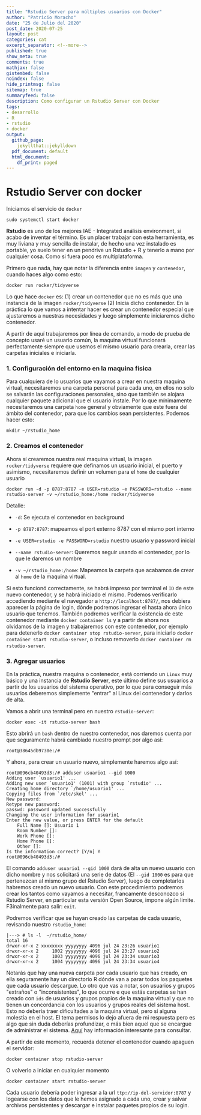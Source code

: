 ```yaml
---
title: "Rstudio Server para múltiples usuarios con Docker"
author: "Patricio Moracho"
date: "25 de Julio del 2020"
post_date: 2020-07-25
layout: post
categories: cat
excerpt_separator: <!--more-->
published: true
show_meta: true
comments: true
mathjax: false
gistembed: false
noindex: false
hide_printmsg: false
sitemap: true
summaryfeed: false
description: Como configurar un Rstudio Server con Docker
tags:
- desarrollo
- R
- rstudio
- docker
output:
  github_page:
    jekyllthat::jekylldown
  pdf_document: default
  html_document:
    df_print: paged
---
```


# Rstudio Server con docker


Iniciamos el servicio de `docker`

    sudo systemctl start docker


**Rstudio** es uno de los mejores IAE - Integrated análisis environment, si acabo de inventar el término. Es un placer trabajar con esta herramienta, es muy liviana y muy sencilla de instalar, de hecho una vez instalado es portable, yo suelo tener en un pendrive un Rstudio + R y tenerlo a mano por cualquier cosa. Como si fuera poco es multiplataforma.

Primero que nada, hay que notar la diferencia entre `imagen` y `contenedor`, cuando haces algo como esto:

    docker run rocker/tidyverse

Lo que hace `docker` es: (1) crear un contenedor que no es más que una instancia de la imagen `rocker/tidyverse` (2) Inicia dicho contenedor. En la práctica lo que vamos a intentar hacer es crear un contenedor especial que ajustaremos a nuestras necesidades y luego simplemente iniciaremos dicho contenedor.

A partir de aquí trabajaremos por línea de comando, a modo de prueba de concepto usaré un usuario común, la maquina virtual funcionará perfectamente siempre que usemos el mismo usuario para crearla, crear las carpetas iniciales e iniciarla.


### 1. Configuración del entorno en la maquina física

Para cualquiera de lo usuarios que vayamos a crear en nuestra maquina virtual, necesitaremos una carpeta personal para cada uno, en ellos no solo se salvarán las configuraciones personales, sino que también se alojara cualquier paquete adicional que el usuario instale. Por lo que mínimamente necesitaremos una carpeta `home` general y obviamente que este fuera del ámbito del contenedor, para que los cambios sean persistentes. Podemos hacer esto:

    mkdir ~/rstudio_home


### 2. Creamos el contenedor

Ahora sí crearemos nuestra real maquina virtual, la imagen `rocker/tidyverse` requiere que definamos un usuario inicial, el puerto y asimismo, necesitaremos definir un volumen para el `home` de cualquier usuario

    docker run -d -p 8787:8787 -e USER=rstudio -e PASSWORD=rstudio --name rstudio-server -v ~/rstudio_home:/home rocker/tidyverse

Detalle:

* `-d`: Se ejecuta el contenedor en background
* `-p 8787:8787`: mapeamos el port externo 8787 con el mismo port interno
* `-e USER=rstudio -e PASSWORD=rstudio` nuestro usuario y password inicial
* `--name rstudio-server`: Queremos seguir usando el contenedor, por lo que le daremos un nombre

 * `-v ~/rstudio_home:/home`: Mapeamos la carpeta que acabamos de crear al `home` de la maquina virtual.

Si esto funcionó correctamente, se habrá impreso por terminal el `ID` de este nuevo contenedor, y se habrá iniciado el  mismo. Podemos verificarlo accediendo mediante el navegador a `http://localhost:8787/`, nos debiera aparecer la página de login, dónde podremos ingresar el hasta ahora único usuario que tenemos. También podremos verificar la existencia de este contenedor mediante `docker container ls` y a partir de ahora nos olvidamos de la imagen y trabajaremos con este contenedor, por ejemplo para detenerlo `docker container stop rstudio-server`, para iniciarlo `docker container start rstudio-server`, o incluso removerlo `docker container rm rstudio-server`.

### 3. Agregar usuarios

En la práctica, nuestra maquina o contenedor, está corriendo un `Linux` muy básico y una instancia de **Rstudio Server**, este último define sus usuarios a partir de los usuarios del sistema operativo, por lo que para conseguir más usuarios deberemos simplemente "entrar" al Linux del contenedor y darlos de alta.

Vamos a abrir una terminal pero en nuestro `rstudio-server`:


    docker exec -it rstudio-server bash

Esto abrirá un `bash` dentro de nuestro contenedor, nos daremos cuenta por que seguramente habrá cambiado nuestro prompt por algo así:

    root@38645db9730e:/#

Y ahora, para crear un usuario nuevo, simplemente haremos algo así:

    root@096cb40493d3:/# adduser usuario1 --gid 1000
    Adding user `usuario1' ...
    Adding new user `usuario1' (1001) with group `rstudio' ...
    Creating home directory `/home/usuario1' ...
    Copying files from `/etc/skel' ...
    New password:
    Retype new password:
    passwd: password updated successfully
    Changing the user information for usuario1
    Enter the new value, or press ENTER for the default
    	Full Name []: Usuario 1
    	Room Number []:
    	Work Phone []:
    	Home Phone []:
    	Other []:
    Is the information correct? [Y/n] Y
    root@096cb40493d3:/#

El comando `adduser usuario1 --gid 1000` dará de alta un nuevo usuario con dicho nombre y nos solicitará una serie de datos (El `--gid 1000` es para que pertenezcan al mismo grupo del Rstudio Server), luego de completarlos habremos creado un nuevo usuario. Con este procedimiento podremos crear los tantos como  vayamos a necesitar, francamente desconozco si Rstudio Server, en particular esta versión Open Source, impone algún limite. F3inalmente para salir: `exit`.

Podremos verificar que se hayan creado las carpetas de cada usuario, revisando nuestro `rstudio_home`:

    |---> # ls -l  ~/rstudio_home/
    total 16
    drwxr-xr-x 2 xxxxxxxx yyyyyyyy 4096 jul 24 23:26 usuario1
    drwxr-xr-x 2     1002 yyyyyyyy 4096 jul 24 23:27 usuario2
    drwxr-xr-x 2     1003 yyyyyyyy 4096 jul 24 23:34 usuario3
    drwxr-xr-x 2     1004 yyyyyyyy 4096 jul 24 23:34 usuario4

Notarás que hay una nueva carpeta por cada usuario que has creado, en ella seguramente hay un directorio R dónde van a parar todos los paquetes que cada usuario descargue. Lo otro que vas a notar, son usuarios y grupos "extraños" o "inconsistentes", lo que ocurre e que estás carpetas se han creado con `ids` de usuarios y grupos propios de la maquina virtual y que no tienen un concordancia con los usuarios y grupos reales del sistema host. Esto no debería traer dificultades a la maquina virtual, pero sí alguna molestia en el host. El tema permisos lo dejo afuera de mi respuesta pero es algo que sin duda deberías profundizar, o más bien aquel que se encargue de administrar el sistema. [Aquí][1] hay información interesante para consultar.

A partir de este momento, recuerda detener el contenedor cuando apaguen el servidor:

    docker container stop rstudio-server

O volverlo a iniciar en cualquier momento

    docker container start rstudio-server

Cada usuario debería poder ingresar a la url `ttp://ip-del-servidor:8787` y logearse con los datos que le hemos asignado a cada uno, crear y salvar archivos persistentes y descargar e instalar paquetes propios de su login.


  [1]: https://vsupalov.com/docker-shared-permissions/
